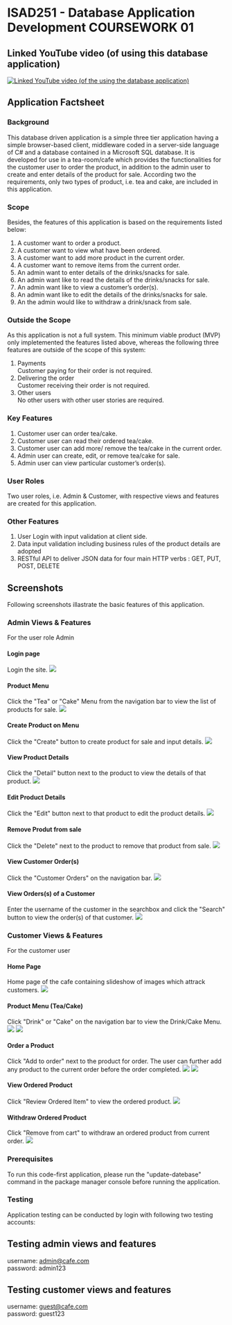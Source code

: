 # ISAD251 - Database Application Development COURSEWORK 01

## Linked YouTube video (of using this database application)
[![Linked YouTube video (of the using the database application)](http://img.youtube.com/vi/CVgH_lmaZZ4/0.jpg)](http://www.youtube.com/watch?v=CVgH_lmaZZ4)

## Application Factsheet
### Background
This database driven application is a simple three tier application having a simple browser-based client, middleware coded in a server-side language of C# and a database contained in a Microsoft SQL database.  It is developed for use in a tea-room/cafe which provides the functionalities for the customer user to order the product, in addition to the admin user to create and enter details of the product for sale.  According two the requirements, only two types of product, i.e. tea and cake, are included in this application.

### Scope
Besides, the features of this application is based on the requirements listed below:
1.	A customer want to order a product.
1.	A customer want to view what have been ordered.
1.	A customer want to add more product in the current order.
1.	A customer want to remove items from the current order.
1.	An admin want to enter details of the drinks/snacks for sale.
1.	An admin want like to read the details of the drinks/snacks for sale.
1.	An admin want like to view a customer’s order(s).
1.	An admin want like to edit the details of the drinks/snacks for sale.
1.	An the admin would like to withdraw a drink/snack from sale.

### Outside the Scope
As this application is not a full system.  This minimum viable product (MVP) only impletemented the features listed above, whereas the following three features are outside of the scope of this system:
1.	Payments\
    Customer paying for their order is not required.
1.	Delivering the order\
    Customer receiving their order is not required.
1.	Other users\
    No other users with other user stories are required.

### Key Features
1. Customer user can order tea/cake.
1. Customer user can read their ordered tea/cake.
1. Customer user can add more/ remove the tea/cake in the current order.
1. Admin user can create, edit, or remove tea/cake for sale.
1. Admin user can view particular customer’s order(s).

### User Roles
Two user roles, i.e. Admin & Customer, with respective views and features are created for this application.   

### Other Features
1. User Login with input validation at client side.
1. Data input validation including business rules of the product details are adopted
1. RESTful API to deliver JSON data for four main HTTP verbs : GET, PUT, POST, DELETE

## Screenshots
Following screenshots illastrate the basic features of this application.

### Admin Views & Features
For the user role Admin
#### Login page
Login the site.
![](/screenshots/admin01LoginPage.JPG)

#### Product Menu
Click the "Tea" or "Cake" Menu from the navigation bar to view the list of products for sale.
![](/screenshots/admin02Menu.png)

#### Create Product on Menu
Click the "Create" button to create product for sale and input details.
![](/screenshots/admin03Create.JPG)

#### View Product Details
Click the "Detail" button next to the product to view the details of that product.
![](/screenshots/admin04View.JPG)

#### Edit Product Details
Click the "Edit" button next to that product to edit the product details.
![](/screenshots/admin05Edit.JPG)

#### Remove Produt from sale
Click the "Delete" next to the product to remove that product from sale.
![](/screenshots/admin06Remove.JPG)

#### View Customer Order(s)
Click the "Customer Orders" on the navigation bar.
![](/screenshots/admin07ViewOrder.JPG)

#### View Orders(s) of a Customer
Enter the username of the customer in the searchbox and click the "Search" button to view the order(s) of that customer.
![](/screenshots/admin08ViewUserOrder.JPG)

### Customer Views & Features
For the customer user

#### Home Page
Home page of the cafe containing slideshow of images which attrack customers.
![](/screenshots/customer01Home.JPG)

#### Product Menu (Tea/Cake)
Click "Drink" or "Cake" on the navigation bar to view the Drink/Cake Menu.
![](/screenshots/customer02Tea.JPG)
![](/screenshots/customer02Cake.JPG)

#### Order a Product
Click "Add to order" next to the product for order.  The user can further add any product to the current order before the order completed.
![](/screenshots/customer03OrderTea.JPG)
![](/screenshots/customer03OrderCake.JPG)

#### View Ordered Product
Click "Review Ordered Item" to view the ordered product.
![](/screenshots/customer04ViewOrder.JPG)

#### Withdraw Ordered Product
Click "Remove from cart" to withdraw an ordered product from current order.
![](/screenshots/customer04WithdrawOrder.JPG)

### Prerequisites
To run this code-first application, please run the "update-datebase" command in the package manager console before running the application.

### Testing
Application testing can be conducted by login with following two testing accounts:

## Testing admin views and features
username: admin@cafe.com\
password: admin123

## Testing customer views and features
username: guest@cafe.com\
password: guest123
